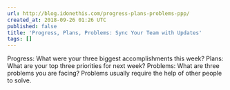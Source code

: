 ```yaml
---
url: http://blog.idonethis.com/progress-plans-problems-ppp/
created_at: 2018-09-26 01:26 UTC
published: false
title: 'Progress, Plans, Problems: Sync Your Team with Updates'
tags: []
---
```


Progress: What were your three biggest accomplishments this week?
Plans: What are your top three priorities for next week?
Problems: What are three problems you are facing? Problems usually require the help of other people to solve.
